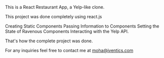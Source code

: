 This is a React Restaurant App, a Yelp-like clone.

This project was done completely using react.js

Creating Static Components
Passing Information to Components
Setting the State of Ravenous Components
Interacting with the Yelp API.

That's how the complete project was done.

For any inquiries feel free to contact me at moha@iventics.com
